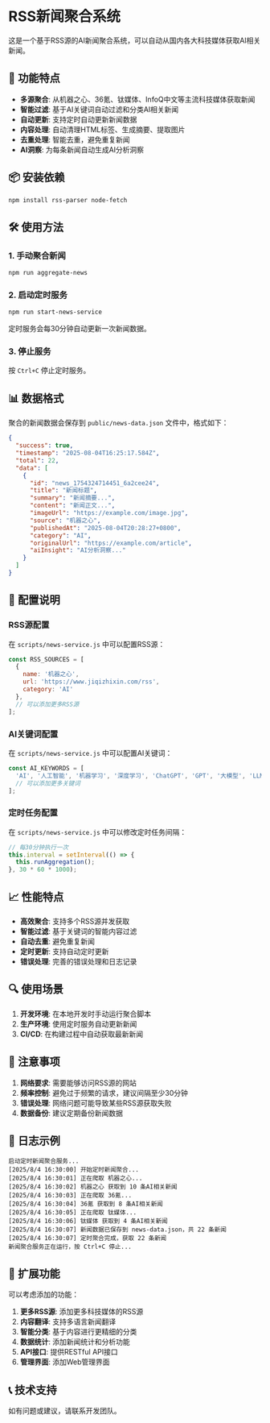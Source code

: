 # RSS新闻聚合系统

这是一个基于RSS源的AI新闻聚合系统，可以自动从国内各大科技媒体获取AI相关新闻。

## 🚀 功能特点

- **多源聚合**: 从机器之心、36氪、钛媒体、InfoQ中文等主流科技媒体获取新闻
- **智能过滤**: 基于AI关键词自动过滤和分类AI相关新闻
- **自动更新**: 支持定时自动更新新闻数据
- **内容处理**: 自动清理HTML标签、生成摘要、提取图片
- **去重处理**: 智能去重，避免重复新闻
- **AI洞察**: 为每条新闻自动生成AI分析洞察

## 📦 安装依赖

```bash
npm install rss-parser node-fetch
```

## 🛠️ 使用方法

### 1. 手动聚合新闻

```bash
npm run aggregate-news
```

### 2. 启动定时服务

```bash
npm run start-news-service
```

定时服务会每30分钟自动更新一次新闻数据。

### 3. 停止服务

按 `Ctrl+C` 停止定时服务。

## 📊 数据格式

聚合的新闻数据会保存到 `public/news-data.json` 文件中，格式如下：

```json
{
  "success": true,
  "timestamp": "2025-08-04T16:25:17.584Z",
  "total": 22,
  "data": [
    {
      "id": "news_1754324714451_6a2cee24",
      "title": "新闻标题",
      "summary": "新闻摘要...",
      "content": "新闻正文...",
      "imageUrl": "https://example.com/image.jpg",
      "source": "机器之心",
      "publishedAt": "2025-08-04T20:28:27+0800",
      "category": "AI",
      "originalUrl": "https://example.com/article",
      "aiInsight": "AI分析洞察..."
    }
  ]
}
```

## 🔧 配置说明

### RSS源配置

在 `scripts/news-service.js` 中可以配置RSS源：

```javascript
const RSS_SOURCES = [
  {
    name: '机器之心',
    url: 'https://www.jiqizhixin.com/rss',
    category: 'AI'
  },
  // 可以添加更多RSS源
];
```

### AI关键词配置

在 `scripts/news-service.js` 中可以配置AI关键词：

```javascript
const AI_KEYWORDS = [
  'AI', '人工智能', '机器学习', '深度学习', 'ChatGPT', 'GPT', '大模型', 'LLM',
  // 可以添加更多关键词
];
```

### 定时任务配置

在 `scripts/news-service.js` 中可以修改定时任务间隔：

```javascript
// 每30分钟执行一次
this.interval = setInterval(() => {
  this.runAggregation();
}, 30 * 60 * 1000);
```

## 📈 性能特点

- **高效聚合**: 支持多个RSS源并发获取
- **智能过滤**: 基于关键词的智能内容过滤
- **自动去重**: 避免重复新闻
- **定时更新**: 支持自动定时更新
- **错误处理**: 完善的错误处理和日志记录

## 🔍 使用场景

1. **开发环境**: 在本地开发时手动运行聚合脚本
2. **生产环境**: 使用定时服务自动更新新闻
3. **CI/CD**: 在构建过程中自动获取最新新闻

## 🚨 注意事项

1. **网络要求**: 需要能够访问RSS源的网站
2. **频率控制**: 避免过于频繁的请求，建议间隔至少30分钟
3. **错误处理**: 网络问题可能导致某些RSS源获取失败
4. **数据备份**: 建议定期备份新闻数据

## 📝 日志示例

```
启动定时新闻聚合服务...
[2025/8/4 16:30:00] 开始定时新闻聚合...
[2025/8/4 16:30:01] 正在爬取 机器之心...
[2025/8/4 16:30:02] 机器之心 获取到 10 条AI相关新闻
[2025/8/4 16:30:03] 正在爬取 36氪...
[2025/8/4 16:30:04] 36氪 获取到 8 条AI相关新闻
[2025/8/4 16:30:05] 正在爬取 钛媒体...
[2025/8/4 16:30:06] 钛媒体 获取到 4 条AI相关新闻
[2025/8/4 16:30:07] 新闻数据已保存到 news-data.json，共 22 条新闻
[2025/8/4 16:30:07] 定时聚合完成，获取 22 条新闻
新闻聚合服务正在运行，按 Ctrl+C 停止...
```

## 🔄 扩展功能

可以考虑添加的功能：

1. **更多RSS源**: 添加更多科技媒体的RSS源
2. **内容翻译**: 支持多语言新闻翻译
3. **智能分类**: 基于内容进行更精细的分类
4. **数据统计**: 添加新闻统计和分析功能
5. **API接口**: 提供RESTful API接口
6. **管理界面**: 添加Web管理界面

## 📞 技术支持

如有问题或建议，请联系开发团队。